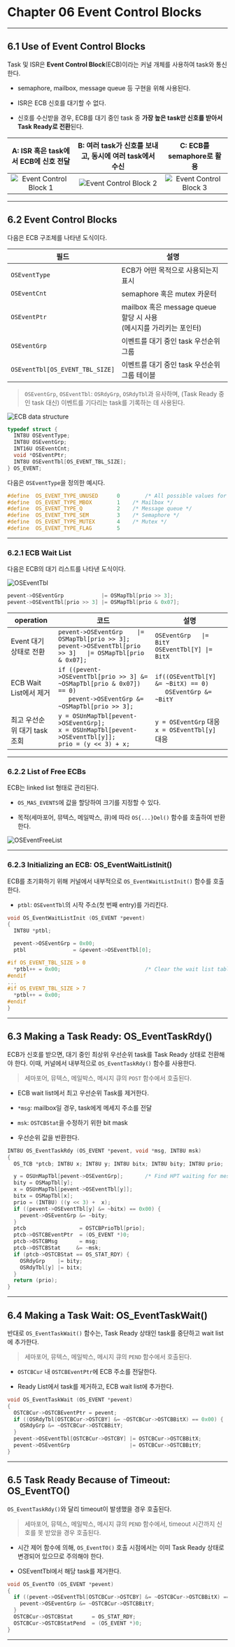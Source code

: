 # Chapter 06 Event Control Blocks

---

## 6.1 Use of Event Control Blocks

Task 및 ISR은 **Event Control Block**(ECB)이라는 커널 개체를 사용하여 task와 통신한다.

- semaphore, mailbox, message queue 등 구현을 위해 사용된다.

- ISR은 ECB 신호를 대기할 수 없다.

- 신호를 수신받을 경우, ECB를 대기 중인 task 중 **가장 높은 task만 신호를 받아서 Task Ready로 전환**된다.

| A: ISR 혹은 task에서 ECB에 신호 전달 | B: 여러 task가 신호를 보내고, 동시에 여러 task에서 수신 | C: ECB를 semaphore로 활용 |
| :---: | :---: | :---: |
| ![Event Control Block 1](images/use_of_event_control_blocks_1.png) | ![Event Control Block 2](images/use_of_event_control_blocks_2.png) | ![Event Control Block 3](images/use_of_event_control_blocks_3.png) |

---

## 6.2 Event Control Blocks

다음은 ECB 구조체를 나타낸 도식이다.

| 필드 | 설명 |
| --- | --- |
| `OSEventType` | ECB가 어떤 목적으로 사용되는지 표시 |
| `OSEventCnt` | semaphore 혹은 mutex 카운터 |
| `OSEventPtr` | mailbox 혹은 message queue 할당 시 사용<br/>(메시지를 가리키는 포인터) |
| `OSEventGrp` | 이벤트를 대기 중인 task 우선순위 그룹 |
| `OSEventTbl[OS_EVENT_TBL_SIZE]` | 이벤트를 대기 중인 task 우선순위 그룹 테이블 |

> `OSEventGrp`, `OSEventTbl`: `OSRdyGrp`, `OSRdyTbl`과 유사하며, (Task Ready 중인 task 대신) 이벤트를 기다리는 task를 기록하는 데 사용된다.

![ECB data structure](images/ECB_structure_1.png)

```c
typedef struct {
  INT8U OSEventType;
  INT8U OSEventGrp;
  INT16U OSEventCnt;
  void *OSEventPtr;
  INT8U OSEventTbl[OS_EVENT_TBL_SIZE];
} OS_EVENT;
```

다음은 `OSEventType`을 정의한 예시다.

```c
#define  OS_EVENT_TYPE_UNUSED      0		/* All possible values for OSEventType in OS_EVENT struct */
#define  OS_EVENT_TYPE_MBOX        1    /* Mailbox */
#define  OS_EVENT_TYPE_Q           2    /* Message queue */
#define  OS_EVENT_TYPE_SEM         3    /* Semaphore */
#define  OS_EVENT_TYPE_MUTEX       4    /* Mutex */
#define  OS_EVENT_TYPE_FLAG        5
```

---

### 6.2.1 ECB Wait List

다음은 ECB의 대기 리스트를 나타낸 도식이다.

![OSEventTbl](images/OSEventTbl.png)

```c
pevent->OSEventGrp            |= OSMapTbl[prio >> 3];
pevent->OSEventTbl[prio >> 3] |= OSMapTbl[prio & 0x07];
```

| operation | 코드 | 설명 |
| --- | --- | --- |
| Event 대기 상태로 전환 | `pevent->OSEventGrp    \|= OSMapTbl[prio >> 3];`<br/>`pevent->OSEventTbl[prio >> 3]   \|= OSMapTbl[prio & 0x07];` | `OSEventGrp   \|= BitY`<br/>`OSEventTbl[Y] \|= BitX` |
| ECB Wait List에서 제거 | `if ((pevent->OSEventTbl[prio >> 3] &= ~OSMapTbl[prio & 0x07]) == 0)`<br/> $\quad$ `pevent->OSEventGrp &= ~OSMapTbl[prio >> 3];` | `if((OSEventTbl[Y] &= ~BitX) == 0)`<br/> $\quad$ `OSEventGrp &= ~BitY` |
| 최고 우선순위 대기 task 조회 | `y = OSUnMapTbl[pevent->OSEventGrp];`<br/>`x = OSUnMapTbl[pevent->OSEventTbl[y]];`<br/>`prio = (y << 3) + x;` | `y = OSEventGrp` 대응<br/>`x = OSEventTbl[y]` 대응 |

---

### 6.2.2 List of Free ECBs

ECB는 linked list 형태로 관리된다. 

- `OS_MAS_EVENTS`에 값을 할당하여 크기를 지정할 수 있다.

- 목적(세마포어, 뮤텍스, 메일박스, 큐)에 따라 `OS{...}Del()` 함수를 호출하여 반환한다.

![OSEventFreeList](images/free_ECBs_list.png)

---

### 6.2.3 Initializing an ECB: OS_EventWaitListInit()

ECB를 초기화하기 위해 커널에서 내부적으로 `OS_EventWaitListInit()` 함수를 호출한다.

- `ptbl`: `OSEventTbl`의 시작 주소(첫 번째 entry)를 가리킨다.

```c
void OS_EventWaitListInit (OS_EVENT *pevent)
{
  INT8U *ptbl;

  pevent->OSEventGrp = 0x00;
  ptbl               = &pevent->OSEventTbl[0];

#if OS_EVENT_TBL_SIZE > 0
  *ptbl++ = 0x00;                           /* Clear the wait list table */
#endif
...
#if OS_EVENT_TBL_SIZE > 7
  *ptbl++ = 0x00;
#endif
}
```

---

## 6.3 Making a Task Ready: OS_EventTaskRdy()

ECB가 신호를 받으면, 대기 중인 최상위 우선순위 task를 Task Ready 상태로 전환해야 한다. 이때, 커널에서 내부적으로 `OS_EventTaskRdy()` 함수를 사용한다.

> 세마포어, 뮤텍스, 메일박스, 메시지 큐의 `POST` 함수에서 호출된다.

- ECB wait list에서 최고 우선순위 Task를 제거한다.

- `*msg`: mailbox일 경우, task에게 메세지 주소를 전달

- `msk`: `OSTCBStat`을 수정하기 위한 bit mask

- 우선순위 값을 반환한다.

```c
INT8U OS_EventTaskRdy (OS_EVENT *pevent, void *msg, INT8U msk)
{
  OS_TCB *ptcb; INT8U x; INT8U y; INT8U bitx; INT8U bity; INT8U prio;

  y = OSUnMapTbl[pevent->OSEventGrp];       /* Find HPT waiting for message */
  bity = OSMapTbl[y];
  x = OSUnMapTbl[pevent->OSEventTbl[y]];
  bitx = OSMapTbl[x];
  prio = (INT8U) ((y << 3) +  x);
  if ((pevent->OSEventTbl[y] &= ~bitx) == 0x00) {
    pevent->OSEventGrp &= ~bity;
  }
  ptcb                 = OSTCBPrioTbl[prio];
  ptcb->OSTCBEventPtr  = (OS_EVENT *)0;
  ptcb->OSTCBMsg       = msg;
  ptcb->OSTCBStat     &= ~msk;
  if (ptcb->OSTCBStat == OS_STAT_RDY) {
    OSRdyGrp    |= bity;
    OSRdyTbl[y] |= bitx;
  }
  return (prio);
}
```

---

## 6.4 Making a Task Wait: OS_EventTaskWait()

반대로 `OS_EventTaskWait()` 함수는, Task Ready 상태인 task를 중단하고 wait list에 추가한다. 

> 세마포어, 뮤텍스, 메일박스, 메시지 큐의 `PEND` 함수에서 호출된다.

- `OSTCBCur` 내 `OSTCBEventPtr`에 ECB 주소를 전달한다.

- Ready List에서 task를 제거하고, ECB wait list에 추가한다.

```c
void OS_EventTaskWait (OS_EVENT *pevent)
{
  OSTCBCur->OSTCBEventPtr = pevent;
  if ((OSRdyTbl[OSTCBCur->OSTCBY] &= ~OSTCBCur->OSTCBBitX) == 0x00) {
    OSRdyGrp &= ~OSTCBCur->OSTCBBitY;
  }
  pevent->OSEventTbl[OSTCBCur->OSTCBY] |= OSTCBCur->OSTCBBitX;
  pevent->OSEventGrp                   |= OSTCBCur->OSTCBBitY;
}
```

---

## 6.5 Task Ready Because of Timeout: OS_EventTO()

`OS_EventTaskRdy()`와 달리 timeout이 발생했을 경우 호출된다.

> 세마포어, 뮤텍스, 메일박스, 메시지 큐의 `PEND` 함수에서, timeout 시간까지 신호를 못 받았을 경우 호출된다.

- 시간 제어 함수에 의해, `OS_EventTO()` 호출 시점에서는 이미 Task Ready 상태로 변경되어 있으므로 주의해야 한다.

- OSEventTbl에서 해당 task를 제거한다.

```c
void OS_EventTO (OS_EVENT *pevent)
{
  if ((pevent->OSEventTbl[OSTCBCur->OSTCBY] &= ~OSTCBCur->OSTCBBitX) == 0x00) {
    pevent->OSEventGrp &= ~OSTCBCur->OSTCBBitY;
  }
  OSTCBCur->OSTCBStat      = OS_STAT_RDY;
  OSTCBCur->OSTCBStatPend  = (OS_EVENT *)0;
}
```

---